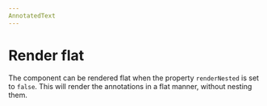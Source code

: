 ```yaml
---
AnnotatedText
---
```


# Render flat

The component can be rendered flat when the property `renderNested` is set to `false`. This will render the annotations
in a flat manner, without nesting them.


<script setup>
import {
  AnnotatedText,
  Debugger,
  UserActionState,
} from "../../../src";
import { lines } from "../../demo/line";
import { annotations } from "../../demo/annotations";



const annot = annotations;
const textLines = lines;
</script>


<AnnotatedText
:annotations="annot"
:lines="textLines"
:render="'flat'"
/>

<style module>
</style>